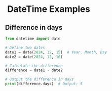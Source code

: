 #  DateTime Examples

## Difference in days

```python
from datetime import date

# Define two dates
date1 = date(2024, 12, 15)  # Year, Month, Day
date2 = date(2024, 12, 10)

# Calculate the difference
difference = date1 - date2

# Output the difference in days
print(difference.days)  # Output: 5
```
